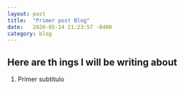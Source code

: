 ```yaml
---
layout: post
title:  "Primer post Blog"
date:   2020-05-14 21:23:57 -0400
category: blog
---
```


## Here are th  ings I will be writing about
1. Primer subtítulo
 